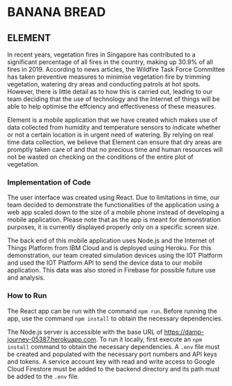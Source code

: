 # BANANA BREAD
## ELEMENT
In recent years, vegetation fires in Singapore has contributed to a significant percentage of all fires in the country, making up 30.9% of all fires in 2019. According to news articles, the Wildfire Task Force Committee has taken preventive measures to minimise vegetation fire by trimming vegetation, watering dry areas and conducting patrols at hot spots. However, there is little detail as to how this is carried out, leading to our team deciding that the use of technology and the Internet of things will be able to help optimise the effciency and effectiveness of these measures.

Element is a mobile application that we have created which makes use of data collected from humidity and temperature sensors to indicate whether or not a certain location is in urgent need of watering. By relying on real time data collection, we believe that Element can ensure that dry areas are promptly taken care of and that no precious time and human resources will not be wasted on checking on the conditions of the entire plot of vegetation. 

### Implementation of Code
The user interface was created using React. Due to limitations in time, our team decided to demonstrate the functionalities of the application using a web app scaled down to the size of a mobile phone instead of developing a mobile application. Please note that as the app is meant for demonstration purposes, it is currently displayed properly only on a specific screen size.  

The back end of this mobile application uses Node.js and the Internet of Things Platform from IBM Cloud and is deployed using Heroku. For this demonstration, our team created simulation devices using the IOT Platform and used the IOT Platform API to send the device data to our mobile application. This data was also stored in Firebase for possible future use and analysis. 

### How to Run
The React app can be run with the command `npm run`. Before running the app, use the command `npm install` to obtain the necessary dependencies.

The Node.js server is accessible with the base URL of https://damp-journey-05387.herokuapp.com. To run it locally, first execute an `npm install` command to obtain the necessary dependencies. A `.env` file must be created and populated with the necessary port numbers and API keys and tokens. A service account key with read and write access to Google Cloud Firestore must be added to the backend directory and its path must be added to the `.env` file.  